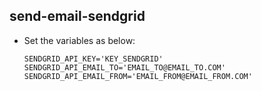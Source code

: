 ## send-email-sendgrid

- Set the variables as below:

      SENDGRID_API_KEY='KEY_SENDGRID'
      SENDGRID_API_EMAIL_TO='EMAIL_TO@EMAIL_TO.COM'
      SENDGRID_API_EMAIL_FROM='EMAIL_FROM@EMAIL_FROM.COM'
